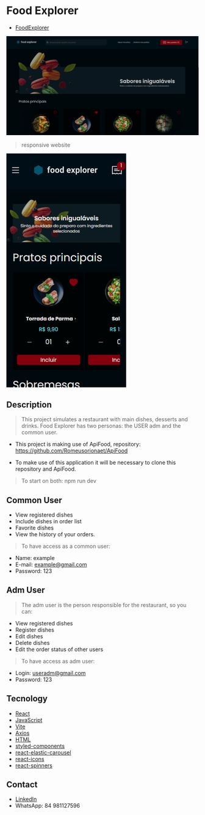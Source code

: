 <h1>Food Explorer</h1>

* [FoodExplorer](https://myfrontendfood.netlify.app)

![preview](./src/assets/preview.png)

> responsive website

![preview](./src/assets/previewMobile.png)


<h2>Description</h2>

> This project simulates a restaurant with main dishes, desserts and drinks. Food Explorer has two personas: the USER adm and the common user.


* This project is making use of ApiFood, repository:
https://github.com/Romeusorionaet/ApiFood

* To make use of this application it will be necessary to clone this repository and ApiFood.

> To start on both: npm run dev

<h2>Common User</h2>

* View registered dishes
* Include dishes in order list
* Favorite dishes
* View the history of your orders.

>  To have access as a common user:
* Name: example
* E-mail: example@gmail.com
* Password: 123

<h2>Adm User</h2>

> The adm user is the person responsible for the restaurant, so you can:

* View registered dishes
* Register dishes
* Edit dishes
* Delete dishes
* Edit the order status of other users

> To have access as adm user:

* Login: useradm@gmail.com
* Password: 123

<h2>Tecnology</h2>

* [React](https://react.dev/)
* [JavaScript](https://developer.mozilla.org/pt-BR/docs/Web/JavaScript)
* [Vite](https://vitejs.dev/)
* [Axios](https://axios-http.com/)
* [HTML ](https://developer.mozilla.org/pt-BR/docs/Web/HTML)
* [styled-components](https://styled-components.com/)
* [react-elastic-carousel](https://www.npmjs.com/package/react-elastic-carousel)
* [react-icons](https://react-icons.github.io/react-icons/)
* [react-spinners](https://www.davidhu.io/react-spinners/)

<h2>Contact</h2>

* [LinkedIn](https://www.linkedin.com/in/romeu-soares-87749a231/)
* WhatsApp: 84 981127596